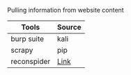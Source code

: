 
Pulling information from website content

| Tools       | Source                                                                     |
| ----------- | -------------------------------------------------------------------------- |
| burp suite  | kali                                                                       |
| scrapy      | pip                                                                        |
| reconspider | [Link](https://academy.hackthebox.com/storage/modules/279/ReconSpider.zip) |
